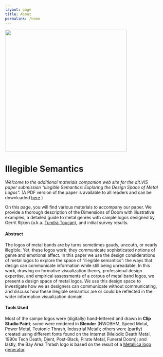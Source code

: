 ```yaml
---
layout: page
title: About
permalink: /home
---
```


<img width=400 src="\illegiblesemantics\assets\img\members\illegiblesemantics.jpg"/>

# Illegible Semantics

*Welcome to the additional materials companion web site for the alt.VIS paper submission "Illegible Semantics: Exploring the Design Space of Metal Logos".* (A PDF version of the paper is available to all readers and can be downloaded <a href="https://arxiv.org/pdf/2109.01688" target="_blank" rel="noopener"><span>here</span></a>.) 

On this page, you will find various materials to accompany our paper. We provide a thorough description of the Dimensions of Doom with illustrative examples, a detailed guide to metal genres with sample logos designed by Gerrit Rijken (a.k.a. <a href="http://www.tundratoucan.com/" target="_blank" rel="noopener"><span>Tundra Toucan</span></a>), and initial survey results.

<!--
#### Authors
Gerrit Rijken, Rene Cutura, Frank Heyen, Michael Sedlmair, Michael Correll, Jason Dykes, and Noeska Smit.
-->

#### Abstract
The logos of metal bands are by turns sometimes gaudy, uncouth, or nearly illegible. Yet, these logos work: they communicate sophisticated notions of genre and emotional affect. In this paper we use the design considerations of metal logos to explore the space of “illegible semantics”: the ways that design can communicate information while still being unreadable. In this work, drawing on formative visualization theory, professional design expertise, and empirical assessments of a corpus of metal band logos, we present a design space of metal logos. We use this design space to investigate how we as designers can communicate without communicating, and discuss how these illegible semantics are or could be reflected in the wider information visualization domain.

####  Tools Used
Most of the sampe logos were (digitally) hand-lettered and drawn in **Clip Studio Paint**; some were rendered in **Blender** (NWOBHM, Speed Metal, Power Metal, Teutonic Thrash, Industrial Metal); others were (partly) created using different fonts found on the Internet (Melodic Death Metal, 1990s Tech Death, Djent, Post-Black, Pirate Metal, Funeral Doom); and lastly, the Bay Area Thrash logo is based on the result of a <a href="http://metallica.alwaysdata.net/" target="_blank" rel="noopener"><span>Metallica logo generator</span></a>.

